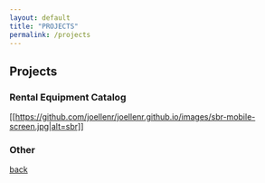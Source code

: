 ```yaml
---
layout: default
title: "PROJECTS"
permalink: /projects
---
```


## Projects

### Rental Equipment Catalog

[[https://github.com/joellenr/joellenr.github.io/images/sbr-mobile-screen.jpg|alt=sbr]]

### Other

[back](./)
